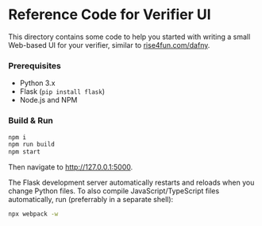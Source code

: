 # Reference Code for Verifier UI

This directory contains some code to help you started with writing
a small Web-based UI for your verifier, similar to [rise4fun.com/dafny](https://rise4fun.com/dafny).

### Prerequisites

 * Python 3.x
 * Flask (`pip install flask`)
 * Node.js and NPM

### Build & Run

```sh
npm i
npm run build
npm start
```

Then navigate to http://127.0.0.1:5000.

The Flask development server automatically restarts and reloads when you change Python files.
To also compile JavaScript/TypeScript files automatically, run (preferrably in a separate shell):
```sh
npx webpack -w
```
